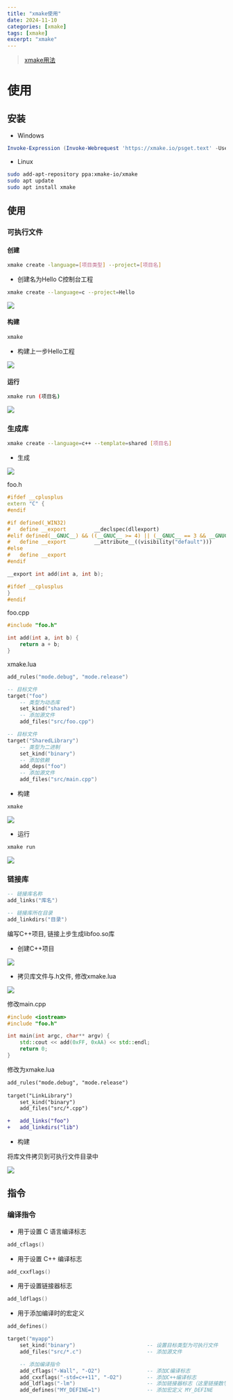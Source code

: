 ```yaml
---
title: "xmake使用"
date: 2024-11-10
categories: [xmake]
tags: [xmake]
excerpt: "xmake"
---
```


> [xmake用法](https://xmake.io/#/zh-cn/about/introduction)

# 使用

## 安装

- Windows

```powershell
Invoke-Expression (Invoke-Webrequest 'https://xmake.io/psget.text' -UseBasicParsing).Content
```

- Linux

```sh
sudo add-apt-repository ppa:xmake-io/xmake
sudo apt update
sudo apt install xmake
```

## 使用

### 可执行文件

#### 创建

```sh
xmake create -language=[项目类型] --project=[项目名]
```

- 创建名为Hello C控制台工程

```sh
xmake create --language=c --project=Hello
```

![](/assets/image/20241107_005519.jpg)

#### 构建

```sh
xmake
```

- 构建上一步Hello工程

![](/assets/image/20241107_005926.jpg)

#### 运行

```sh
xmake run (项目名)
```

![](/assets/image/20241107_010121.jpg)

### 生成库

```sh
xmake create --language=c++ --template=shared [项目名]
```

- 生成

![](/assets/image/20241112_230827.jpg)

foo.h

```c++
#ifdef __cplusplus
extern "C" {
#endif

#if defined(_WIN32)
#   define __export         __declspec(dllexport)
#elif defined(__GNUC__) && ((__GNUC__ >= 4) || (__GNUC__ == 3 && __GNUC_MINOR__ >= 3))
#   define __export         __attribute__((visibility("default")))
#else
#   define __export
#endif

__export int add(int a, int b);

#ifdef __cplusplus
}
#endif
```

foo.cpp

```c++
#include "foo.h"

int add(int a, int b) {
    return a + b;
}
```

xmake.lua

```lua
add_rules("mode.debug", "mode.release")

-- 目标文件
target("foo")
    -- 类型为动态库
    set_kind("shared")
    -- 添加源文件
    add_files("src/foo.cpp")

-- 目标文件
target("SharedLibrary")
    -- 类型为二进制
    set_kind("binary")
    -- 添加依赖
    add_deps("foo")
    -- 添加源文件
    add_files("src/main.cpp")
```

- 构建

```sh
xmake
```

![](/assets/image/20241112_231413.jpg)

- 运行

```sh
xmake run
```

![](/assets/image/20241112_231440.jpg)

### 链接库

```lua
-- 链接库名称
add_links("库名")

-- 链接库所在目录
add_linkdirs("目录")
```

编写C++项目, 链接上步生成libfoo.so库

- 创建C++项目

![](/assets/image/20241112_232013.jpg)

- 拷贝库文件与.h文件, 修改xmake.lua

![](/assets/image/20241112_232159.jpg)

修改main.cpp

```c++
#include <iostream>
#include "foo.h"

int main(int argc, char** argv) {
    std::cout << add(0xFF, 0xAA) << std::endl;
    return 0;
}
```

修改为xmake.lua

```diff
add_rules("mode.debug", "mode.release")
    
target("LinkLibrary")
    set_kind("binary")
    add_files("src/*.cpp")

+   add_links("foo")
+   add_linkdirs("lib")
```

- 构建

将库文件拷贝到可执行文件目录中

![](/assets/image/20241112_233342.jpg)

## 指令

### 编译指令

- 用于设置 C 语言编译标志

```lua
add_cflags()
```

- 用于设置 C++ 编译标志

```lua
add_cxxflags()
```

- 用于设置链接器标志

```lua
add_ldflags()
```

- 用于添加编译时的宏定义

```lua
add_defines()
```

```lua
target("myapp")
    set_kind("binary")                       -- 设置目标类型为可执行文件
    add_files("src/*.c")                     -- 添加源文件

    -- 添加编译指令
    add_cflags("-Wall", "-O2")               -- 添加C编译标志
    add_cxxflags("-std=c++11", "-O2")        -- 添加C++编译标志
    add_ldflags("-lm")                       -- 添加链接器标志（这里链接数学库libm）
    add_defines("MY_DEFINE=1")               -- 添加宏定义 MY_DEFINE
```